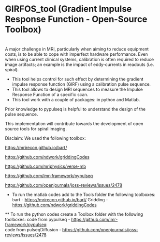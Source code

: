 # GIRFOS_tool  (Gradient Impulse Response Function - Open-Source Toolbox)
# 

A major challenge in MRI, particularly when aiming to reduce equipment costs, is to be able to cope with imperfect hardware performance. Even when using current clinical systems, calibration is often required to reduce image artifacts; an example is the impact of eddy-currents in readouts (i.e. spiral). 

- This tool helps control for such effect by determining the gradient impulse response function (GIRF) using a calibration pulse sequence.
- This tool allows to design MRI sequences to measure the Impulse Response Function of a specific scan.
- This tool work with a couple of packages: in python and Matlab.

Prior knowledge to pypulseq is helpful to understand the design of the pulse sequence.

This implementation will contribute towards the development of open source tools for spiral imaging.


Disclaim:
We used the following toolbox:

https://mrirecon.github.io/bart/

https://github.com/ndwork/griddingCodes

https://github.com/mriphysics/verse-mb

https://github.com/imr-framework/pypulseq

https://github.com/openjournals/joss-reviews/issues/2478


* To run the matlab codes add to the Tools folder the following toolboxes:
bart - https://mrirecon.github.io/bart/
Gridding - https://github.com/ndwork/griddingCodes


** To run the python codes create a Toolbox folder with the following toolboxes:
code from pypulseq - https://github.com/imr-framework/pypulseq       
code from pulseqDiffusion - https://github.com/openjournals/joss-reviews/issues/2478
